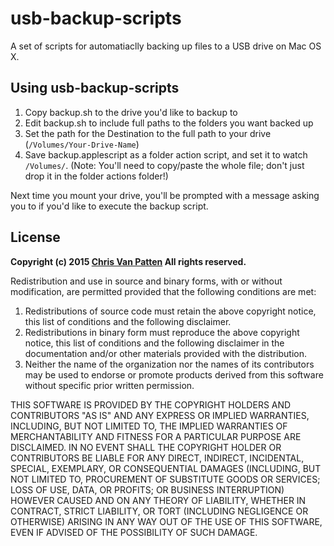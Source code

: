 # usb-backup-scripts

A set of scripts for automatiaclly backing up files to a USB drive on Mac OS X.

## Using usb-backup-scripts

1. Copy backup.sh to the drive you'd like to backup to
2. Edit backup.sh to include full paths to the folders you want backed up
3. Set the path for the Destination to the full path to your drive (`/Volumes/Your-Drive-Name`)
4. Save backup.applescript as a folder action script, and set it to watch `/Volumes/`. (Note: You'll need to copy/paste the whole file; don't just drop it in the folder actions folder!)

Next time you mount your drive, you'll be prompted with a message asking you to if you'd like to execute the backup script.


## License

**Copyright (c) 2015 [Chris Van Patten](http://www.chrisvanpatten.com/) All rights reserved.**

Redistribution and use in source and binary forms, with or without modification, are permitted provided that the following conditions are met:

1.   Redistributions of source code must retain the above copyright notice, this list of conditions and the following disclaimer.
2.   Redistributions in binary form must reproduce the above copyright notice, this list of conditions and the following disclaimer in the documentation and/or other materials provided with the distribution.
3.   Neither the name of the organization nor the names of its contributors may be used to endorse or promote products derived from this software without specific prior written permission.

THIS SOFTWARE IS PROVIDED BY THE COPYRIGHT HOLDERS AND CONTRIBUTORS "AS IS" AND ANY EXPRESS OR IMPLIED WARRANTIES, INCLUDING, BUT NOT LIMITED TO, THE IMPLIED WARRANTIES OF MERCHANTABILITY AND FITNESS FOR A PARTICULAR PURPOSE ARE DISCLAIMED. IN NO EVENT SHALL THE COPYRIGHT HOLDER OR CONTRIBUTORS BE LIABLE FOR ANY DIRECT, INDIRECT, INCIDENTAL, SPECIAL, EXEMPLARY, OR CONSEQUENTIAL DAMAGES (INCLUDING, BUT NOT LIMITED TO, PROCUREMENT OF SUBSTITUTE GOODS OR SERVICES; LOSS OF USE, DATA, OR PROFITS; OR BUSINESS INTERRUPTION) HOWEVER CAUSED AND ON ANY THEORY OF LIABILITY, WHETHER IN CONTRACT, STRICT LIABILITY, OR TORT (INCLUDING NEGLIGENCE OR OTHERWISE) ARISING IN ANY WAY OUT OF THE USE OF THIS SOFTWARE, EVEN IF ADVISED OF THE POSSIBILITY OF SUCH DAMAGE.
